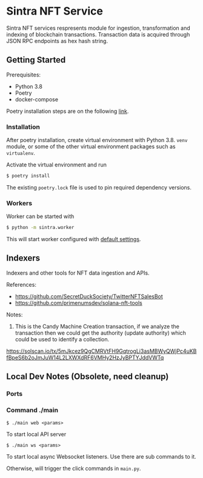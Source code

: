 # Sintra NFT Service

Sintra NFT services respresents module for ingestion, transformation and indexing of blockchain transactions.
Transaction data is acquired through JSON RPC endpoints as hex hash string.

## Getting Started

Prerequisites:

- Python 3.8
- Poetry
- docker-compose

Poetry installation steps are on the following [link](https://python-poetry.org/docs/#installation).

### Installation

After poetry installation, create virtual environment with Python 3.8.
`venv` module, or some of the other virtual environment
packages such as `virtualenv`.

Activate the virtual environment and run

```bash
$ poetry install
```

The existing `poetry.lock` file is used to pin required dependency versions.

### Workers

Worker can be started with

```bash
$ python -m sintra.worker
```

This will start worker configured with [default settings](./sintra/settings.toml).

## Indexers

Indexers and other tools for NFT data ingestion and APIs.

References:

- https://github.com/SecretDuckSociety/TwitterNFTSalesBot
- https://github.com/primenumsdev/solana-nft-tools

Notes:

1. This is the Candy Machine Creation transaction, if we analyze the transaction then we could get the authority (update
   authority) which could be used to identify a collection.

https://solscan.io/tx/5mJkcez9QgCMRVtFH9GqtrogLi3asMBWyQWjPc4uKBfBpeS6b2oJmJuW14L2LXWXdRF6VMHy2HzJyBPTYJddVWTq

## Local Dev Notes (Obsolete, need cleanup)

### Ports

### Command ./main

```
$ ./main web <params>
```

To start local API server

```
$ ./main ws <params>
```

To start local async Websocket listeners. Use there are sub commands to it.

Otherwise, will trigger the click commands in `main.py`.
